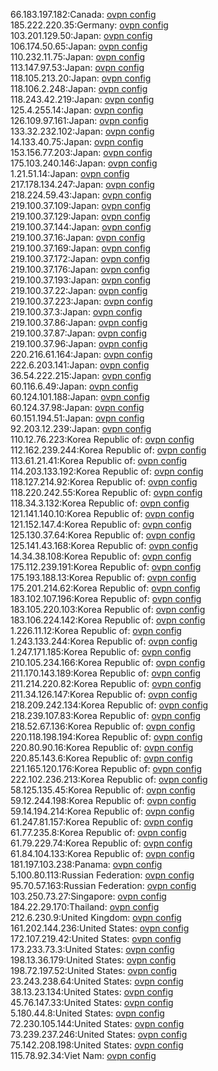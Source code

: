 66.183.197.182:Canada: [ovpn config](vpn/66_183_197_182.ovpn)  
185.222.220.35:Germany: [ovpn config](vpn/185_222_220_35.ovpn)  
103.201.129.50:Japan: [ovpn config](vpn/103_201_129_50.ovpn)  
106.174.50.65:Japan: [ovpn config](vpn/106_174_50_65.ovpn)  
110.232.11.75:Japan: [ovpn config](vpn/110_232_11_75.ovpn)  
113.147.97.53:Japan: [ovpn config](vpn/113_147_97_53.ovpn)  
118.105.213.20:Japan: [ovpn config](vpn/118_105_213_20.ovpn)  
118.106.2.248:Japan: [ovpn config](vpn/118_106_2_248.ovpn)  
118.243.42.219:Japan: [ovpn config](vpn/118_243_42_219.ovpn)  
125.4.255.14:Japan: [ovpn config](vpn/125_4_255_14.ovpn)  
126.109.97.161:Japan: [ovpn config](vpn/126_109_97_161.ovpn)  
133.32.232.102:Japan: [ovpn config](vpn/133_32_232_102.ovpn)  
14.133.40.75:Japan: [ovpn config](vpn/14_133_40_75.ovpn)  
153.156.77.203:Japan: [ovpn config](vpn/153_156_77_203.ovpn)  
175.103.240.146:Japan: [ovpn config](vpn/175_103_240_146.ovpn)  
1.21.51.14:Japan: [ovpn config](vpn/1_21_51_14.ovpn)  
217.178.134.247:Japan: [ovpn config](vpn/217_178_134_247.ovpn)  
218.224.59.43:Japan: [ovpn config](vpn/218_224_59_43.ovpn)  
219.100.37.109:Japan: [ovpn config](vpn/219_100_37_109.ovpn)  
219.100.37.129:Japan: [ovpn config](vpn/219_100_37_129.ovpn)  
219.100.37.144:Japan: [ovpn config](vpn/219_100_37_144.ovpn)  
219.100.37.16:Japan: [ovpn config](vpn/219_100_37_16.ovpn)  
219.100.37.169:Japan: [ovpn config](vpn/219_100_37_169.ovpn)  
219.100.37.172:Japan: [ovpn config](vpn/219_100_37_172.ovpn)  
219.100.37.176:Japan: [ovpn config](vpn/219_100_37_176.ovpn)  
219.100.37.193:Japan: [ovpn config](vpn/219_100_37_193.ovpn)  
219.100.37.22:Japan: [ovpn config](vpn/219_100_37_22.ovpn)  
219.100.37.223:Japan: [ovpn config](vpn/219_100_37_223.ovpn)  
219.100.37.3:Japan: [ovpn config](vpn/219_100_37_3.ovpn)  
219.100.37.86:Japan: [ovpn config](vpn/219_100_37_86.ovpn)  
219.100.37.87:Japan: [ovpn config](vpn/219_100_37_87.ovpn)  
219.100.37.96:Japan: [ovpn config](vpn/219_100_37_96.ovpn)  
220.216.61.164:Japan: [ovpn config](vpn/220_216_61_164.ovpn)  
222.6.203.141:Japan: [ovpn config](vpn/222_6_203_141.ovpn)  
36.54.222.215:Japan: [ovpn config](vpn/36_54_222_215.ovpn)  
60.116.6.49:Japan: [ovpn config](vpn/60_116_6_49.ovpn)  
60.124.101.188:Japan: [ovpn config](vpn/60_124_101_188.ovpn)  
60.124.37.98:Japan: [ovpn config](vpn/60_124_37_98.ovpn)  
60.151.194.51:Japan: [ovpn config](vpn/60_151_194_51.ovpn)  
92.203.12.239:Japan: [ovpn config](vpn/92_203_12_239.ovpn)  
110.12.76.223:Korea Republic of: [ovpn config](vpn/110_12_76_223.ovpn)  
112.162.239.244:Korea Republic of: [ovpn config](vpn/112_162_239_244.ovpn)  
113.61.21.41:Korea Republic of: [ovpn config](vpn/113_61_21_41.ovpn)  
114.203.133.192:Korea Republic of: [ovpn config](vpn/114_203_133_192.ovpn)  
118.127.214.92:Korea Republic of: [ovpn config](vpn/118_127_214_92.ovpn)  
118.220.242.55:Korea Republic of: [ovpn config](vpn/118_220_242_55.ovpn)  
118.34.3.132:Korea Republic of: [ovpn config](vpn/118_34_3_132.ovpn)  
121.141.140.10:Korea Republic of: [ovpn config](vpn/121_141_140_10.ovpn)  
121.152.147.4:Korea Republic of: [ovpn config](vpn/121_152_147_4.ovpn)  
125.130.37.64:Korea Republic of: [ovpn config](vpn/125_130_37_64.ovpn)  
125.141.43.168:Korea Republic of: [ovpn config](vpn/125_141_43_168.ovpn)  
14.34.38.108:Korea Republic of: [ovpn config](vpn/14_34_38_108.ovpn)  
175.112.239.191:Korea Republic of: [ovpn config](vpn/175_112_239_191.ovpn)  
175.193.188.13:Korea Republic of: [ovpn config](vpn/175_193_188_13.ovpn)  
175.201.214.62:Korea Republic of: [ovpn config](vpn/175_201_214_62.ovpn)  
183.102.107.196:Korea Republic of: [ovpn config](vpn/183_102_107_196.ovpn)  
183.105.220.103:Korea Republic of: [ovpn config](vpn/183_105_220_103.ovpn)  
183.106.224.142:Korea Republic of: [ovpn config](vpn/183_106_224_142.ovpn)  
1.226.11.12:Korea Republic of: [ovpn config](vpn/1_226_11_12.ovpn)  
1.243.133.244:Korea Republic of: [ovpn config](vpn/1_243_133_244.ovpn)  
1.247.171.185:Korea Republic of: [ovpn config](vpn/1_247_171_185.ovpn)  
210.105.234.166:Korea Republic of: [ovpn config](vpn/210_105_234_166.ovpn)  
211.170.143.189:Korea Republic of: [ovpn config](vpn/211_170_143_189.ovpn)  
211.214.220.82:Korea Republic of: [ovpn config](vpn/211_214_220_82.ovpn)  
211.34.126.147:Korea Republic of: [ovpn config](vpn/211_34_126_147.ovpn)  
218.209.242.134:Korea Republic of: [ovpn config](vpn/218_209_242_134.ovpn)  
218.239.107.83:Korea Republic of: [ovpn config](vpn/218_239_107_83.ovpn)  
218.52.67.136:Korea Republic of: [ovpn config](vpn/218_52_67_136.ovpn)  
220.118.198.194:Korea Republic of: [ovpn config](vpn/220_118_198_194.ovpn)  
220.80.90.16:Korea Republic of: [ovpn config](vpn/220_80_90_16.ovpn)  
220.85.143.6:Korea Republic of: [ovpn config](vpn/220_85_143_6.ovpn)  
221.165.120.176:Korea Republic of: [ovpn config](vpn/221_165_120_176.ovpn)  
222.102.236.213:Korea Republic of: [ovpn config](vpn/222_102_236_213.ovpn)  
58.125.135.45:Korea Republic of: [ovpn config](vpn/58_125_135_45.ovpn)  
59.12.244.198:Korea Republic of: [ovpn config](vpn/59_12_244_198.ovpn)  
59.14.194.214:Korea Republic of: [ovpn config](vpn/59_14_194_214.ovpn)  
61.247.81.157:Korea Republic of: [ovpn config](vpn/61_247_81_157.ovpn)  
61.77.235.8:Korea Republic of: [ovpn config](vpn/61_77_235_8.ovpn)  
61.79.229.74:Korea Republic of: [ovpn config](vpn/61_79_229_74.ovpn)  
61.84.104.133:Korea Republic of: [ovpn config](vpn/61_84_104_133.ovpn)  
181.197.103.238:Panama: [ovpn config](vpn/181_197_103_238.ovpn)  
5.100.80.113:Russian Federation: [ovpn config](vpn/5_100_80_113.ovpn)  
95.70.57.163:Russian Federation: [ovpn config](vpn/95_70_57_163.ovpn)  
103.250.73.27:Singapore: [ovpn config](vpn/103_250_73_27.ovpn)  
184.22.29.170:Thailand: [ovpn config](vpn/184_22_29_170.ovpn)  
212.6.230.9:United Kingdom: [ovpn config](vpn/212_6_230_9.ovpn)  
161.202.144.236:United States: [ovpn config](vpn/161_202_144_236.ovpn)  
172.107.219.42:United States: [ovpn config](vpn/172_107_219_42.ovpn)  
173.233.73.3:United States: [ovpn config](vpn/173_233_73_3.ovpn)  
198.13.36.179:United States: [ovpn config](vpn/198_13_36_179.ovpn)  
198.72.197.52:United States: [ovpn config](vpn/198_72_197_52.ovpn)  
23.243.238.64:United States: [ovpn config](vpn/23_243_238_64.ovpn)  
38.13.23.134:United States: [ovpn config](vpn/38_13_23_134.ovpn)  
45.76.147.33:United States: [ovpn config](vpn/45_76_147_33.ovpn)  
5.180.44.8:United States: [ovpn config](vpn/5_180_44_8.ovpn)  
72.230.105.144:United States: [ovpn config](vpn/72_230_105_144.ovpn)  
73.239.237.246:United States: [ovpn config](vpn/73_239_237_246.ovpn)  
75.142.208.198:United States: [ovpn config](vpn/75_142_208_198.ovpn)  
115.78.92.34:Viet Nam: [ovpn config](vpn/115_78_92_34.ovpn)  
